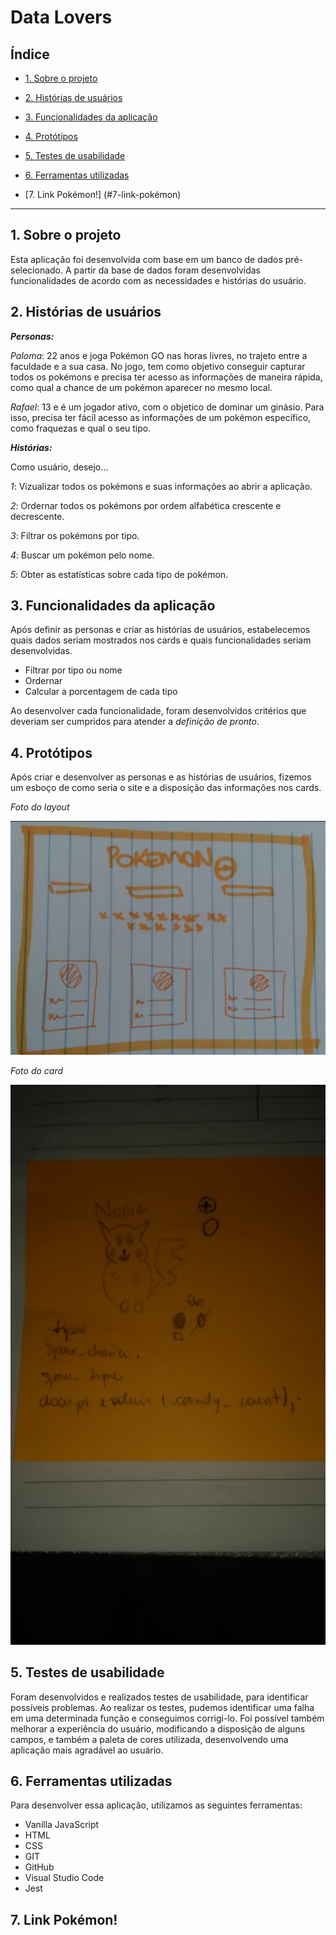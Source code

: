 # Data Lovers

## Índice

* [1. Sobre o projeto](#1-sobre-o-projeto)
* [2. Histórias de usuários](#2-historias-de-usuarios)
* [3. Funcionalidades da aplicação](#3-funcionalidades-da-aplicação)
* [4. Protótipos](#4-prototipos)
* [5. Testes de usabilidade](#5-testes-de-usabilidade)
* [6. Ferramentas utilizadas](#6-ferramentas-utilizadas)

* [7. Link Pokémon!]
(#7-link-pokémon)


***

## 1. Sobre o projeto
Esta aplicação foi desenvolvida com base em um banco de dados pré-selecionado.
A partir da base de dados foram desenvolvidas funcionalidades de acordo com as necessidades e histórias do usuário.

## 2. Histórias de usuários
**_Personas:_**

_Paloma_: 22 anos e joga Pokémon GO nas horas livres, no trajeto entre a faculdade e a sua casa. No jogo, tem como objetivo conseguir capturar todos os pokémons e precisa ter acesso as informações de maneira rápida, como qual a chance de um pokémon aparecer no mesmo local.

_Rafael_: 13 e é um jogador ativo, com o objetico de dominar um ginásio. Para isso, precisa ter fácil acesso as informações de um pokémon específico, como fraquezas e qual o seu tipo. 

**_Histórias:_**

Como usuário, desejo...

_1_: Vizualizar todos os pokémons e suas informações ao abrir a aplicação.

_2_: Ordernar todos os pokémons por ordem alfabética crescente e decrescente.

_3_: Filtrar os pokémons por tipo.

_4_: Buscar um pokémon pelo nome.

_5_: Obter as estatísticas sobre cada tipo de pokémon.

## 3. Funcionalidades da aplicação
Após definir as personas e criar as histórias de usuários, estabelecemos quais dados seriam mostrados nos cards e quais funcionalidades seriam desenvolvidas.

* Filtrar por tipo ou nome
* Ordernar 
* Calcular a porcentagem de cada tipo 

Ao desenvolver cada funcionalidade, foram desenvolvidos critérios que deveriam ser cumpridos para atender a _definição de pronto_.

## 4. Protótipos
Após criar e desenvolver as personas e as histórias de usuários, fizemos um esboço de como seria o site e a disposição das informações nos cards.

_Foto do layout_ 

![layout](src/playout.jpg)

_Foto do card_

![card](src/pcard.jpg)

## 5. Testes de usabilidade
Foram desenvolvidos e realizados testes de usabilidade, para identificar possíveis problemas. Ao realizar os testes, pudemos identificar uma falha em uma determinada função e conseguimos corrigi-lo. 
Foi possível também melhorar a experiência do usuário, modificando a disposição de alguns campos, e também a paleta de cores utilizada, desenvolvendo uma aplicação mais agradável ao usuário.

## 6. Ferramentas utilizadas

Para desenvolver essa aplicação, utilizamos as seguintes ferramentas:

* Vanilla JavaScript
* HTML
* CSS
* GIT
* GitHub
* Visual Studio Code
* Jest

## 7. Link Pokémon!

